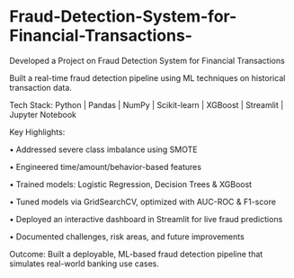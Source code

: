 # Fraud-Detection-System-for-Financial-Transactions-
Developed a Project on
Fraud Detection System for Financial Transactions 

Built a real-time fraud detection pipeline using ML techniques on historical transaction data.

Tech Stack: Python | Pandas | NumPy | Scikit-learn | XGBoost | Streamlit | Jupyter Notebook

Key Highlights:

• Addressed severe class imbalance using SMOTE

• Engineered time/amount/behavior-based features

• Trained models: Logistic Regression, Decision Trees & XGBoost

• Tuned models via GridSearchCV, optimized with AUC-ROC & F1-score

• Deployed an interactive dashboard in Streamlit for live fraud predictions

• Documented challenges, risk areas, and future improvements

Outcome: Built a deployable, ML-based fraud detection pipeline that simulates real-world banking use cases.
